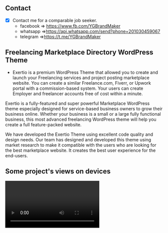 
## Contact 

- [x] Contact me for a comparable job seeker.
	- facebook => https://www.fb.com/YGBrandMaker
	- whatsapp =>https://api.whatsapp.com/send?phone=201030459067
	- telegram =>https://t.me/YGBrandMaker

##  Freelancing Marketplace Directory WordPress Theme




- Exertio is a premium WordPress Theme that allowed you to create and launch your Freelancing services and project posting marketplace website. You can create a similar Freelance.com, Fiverr, or Upwork portal with a commission-based system. Your users can create Employer and freelancer accounts free of cost within a minute.

Exertio is a fully-featured and super powerful Marketplace WordPress theme especially designed for service-based business owners to grow their business online. Whether your business is a small or a large fully functional business, this most advanced freelancing WordPress theme will help you create a full feature-packed website.

We have developed the Exertio Theme using excellent code quality and design needs. Our team has designed and developed this theme using market research to make it compatible with the users who are looking for the best marketplace website. It creates the best user experience for the end-users.


## Some project's views on devices
<video controls src="https://youtu.be/lgyOc1XR2og">


  <img src="https://raw.githubusercontent.com/youssefghamry/Exertio/main/img/1.png">
  <img src="https://raw.githubusercontent.com/youssefghamry/Exertio/main/img/2.png">



## Advantages

		Job Alerts
		Video Call meeting integration with zoom
		Custom fields for Projects and Services, Employers and freelancers
		Specialization field for freelancers
		Transectional Statements
		On Site Notifications
		Milestone creation
		Invite freelancers for a project
		Edit Proposals
		Payout Creation Manually or auto
		Elementor Header Footer
		Report Freelancer, Employer, Project, Service
		Email Verification
		Identity verification
		Registration and login
		Social Media Logins Facebook or google etc.
		Profile creation for Freelancer,
		Services posting
		Addon creation
		Paid server or free services
		Services images and videos
		Frequently Asked Questions for services
		Featured services
		Commission system from completed services
		Mark as saved services
		Projects Posting
		Paid project or free.
		Micro earnings
		Bidding system on projects.
		Freelancer Rating
		Featured Bid, top Bid, Sticky Bid Paid separately
		Wallet system
		Woo Commerce.
		Elementor Page Builder
		Contact for 7
		Redux Theme Options
		Payouts
		Lang.Translation ready
		Latest Bootstrap 5
		Latest JQuery
		HTML5 & CSS3
		Truly Responsive
		Clean and Creative Design
		Easy to Customize
		Completely Reusable Section
		Targeted Ad Spots
		Smart and creative Category Grid
		Multiple Listing Style
		Cross-Browser Compatible
		Complete User Dashboard
		User Profile Pages
		404 and Contact Us Page
		SEO Optimized
		Well Managed Documentation
		Advance Search Sidebar
